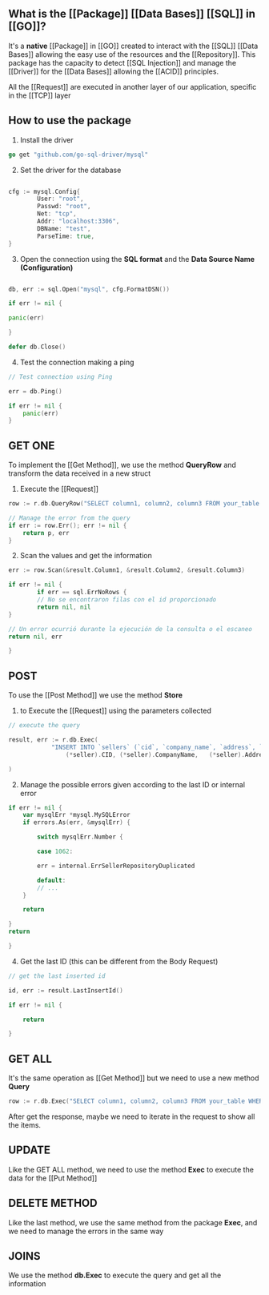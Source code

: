 
## What is the [[Package]] [[Data Bases]] [[SQL]] in [[GO]]?

It's a **native** [[Package]] in [[GO]] created to interact with the [[SQL]] [[Data Bases]] allowing the easy use of the resources and the [[Repository]]. This package has the capacity to detect [[SQL Injection]] and manage the [[Driver]] for the [[Data Bases]] allowing the [[ACID]] principles.

All the [[Request]] are executed in another layer of our application, specific in the [[TCP]] layer

## How to use the package

1. Install the driver

```go
go get "github.com/go-sql-driver/mysql"
```

2. Set the driver for the database

```Go

cfg := mysql.Config{
		User: "root",
		Passwd: "root",
		Net: "tcp",
		Addr: "localhost:3306",
		DBName: "test",
		ParseTime: true,
}
```

3. Open the connection using the **SQL format** and the **Data Source Name (Configuration)**

```Go

db, err := sql.Open("mysql", cfg.FormatDSN())

if err != nil {

panic(err)

}

defer db.Close()
```

4. Test the connection making a ping
```Go
// Test connection using Ping

err = db.Ping()

if err != nil {
	panic(err)
}
```

## GET ONE

To implement the [[Get Method]], we use the method **QueryRow** and transform the data received in a new struct

1. Execute the [[Request]]
```go
row := r.db.QueryRow("SELECT column1, column2, column3 FROM your_table WHERE id = ?", id)

// Manage the error from the query
if err := row.Err(); err != nil {
	return p, err
}
```
2. Scan the values and get the information

```Go
err := row.Scan(&result.Column1, &result.Column2, &result.Column3)

if err != nil {
		if err == sql.ErrNoRows {
		// No se encontraron filas con el id proporcionado
		return nil, nil
}

// Un error ocurrió durante la ejecución de la consulta o el escaneo
return nil, err

}
```

## POST

To use the [[Post Method]] we use the method **Store**
1. to Execute the [[Request]] using the parameters collected

```Go
// execute the query

result, err := r.db.Exec(
			"INSERT INTO `sellers` (`cid`, `company_name`, `address`, `telephone`) VALUES (?, ?, ?, ?)",
				(*seller).CID, (*seller).CompanyName,   (*seller).Address, (*seller).Telephone,

)

```

2. Manage the possible errors given according to the last ID or internal error
```Go
if err != nil {
	var mysqlErr *mysql.MySQLError
	if errors.As(err, &mysqlErr) {

		switch mysqlErr.Number {

		case 1062:

		err = internal.ErrSellerRepositoryDuplicated

		default:
		// ...
	}

	return

}
return

}

```
4. Get the last ID (this can be different from the Body Request)

```Go
// get the last inserted id

id, err := result.LastInsertId()

if err != nil {

	return

}
```

## GET ALL

It's the same operation as [[Get Method]] but we need to use a new method **Query**
```Go
row := r.db.Exec("SELECT column1, column2, column3 FROM your_table WHERE id = ?", id)
```

After get the response, maybe we need to iterate in the request to show all the items.

## UPDATE

Like the GET ALL method, we need to use the method **Exec** to execute the data for the [[Put Method]]


## DELETE METHOD

Like the last method, we use the same method from the package **Exec**, and we need to manage the errors in the same way

## JOINS

We use the method **db.Exec** to execute the query and get all the information
